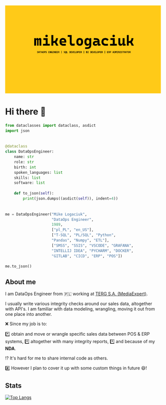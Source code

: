 ![mikelogaciuk](./img/homescreen.png)

# Hi there 👋

```py
from dataclasses import dataclass, asdict
import json


@dataclass
class DataOpsEngineer:
    name: str
    role: str
    birth: int
    spoken_languages: list
    skills: list
    software: list

    def to_json(self):
        print(json.dumps((asdict(self)), indent=4))


me = DataOpsEngineer("Mike Logaciuk",
                     "DataOps Engineer",
                     1989,
                     ["pl_PL", "en_US"],
                     ["T-SQL", "PL/SQL", "Python",
                     "Pandas", "Numpy", "ETL"],
                     ["SMSS", "SSIS", "VSCODE", "GRAFANA",
                     "INTELLIJ IDEA", "PYCHARM", "DOCKER",
                     "GITLAB", "CICD", "ERP", "POS"])

me.to_json()
```

## About me

I am DataOps Engineer from :poland: working at [TERG S.A. (MediaExpert)](https://mediaexpert.pl).

I usually write various integrity checks around our sales data, altogether with API's.
I am familiar with data modeling, wrangling, moving it out from one place into another.

:x: Since my job is to:

:asterisk: obtain and move or wrangle specific sales data between POS & ERP systems,
:asterisk: altogether with many integrity reports,
:asterisk: and because of my **NDA**.

:interrobang: It's hard for me to share internal code as others.

:hash: However I plan to cover it up with some custom things in future :smile:!

## Stats

[![Top Langs](https://github-readme-stats.vercel.app/api/top-langs/?username=mikelogaciuk&layout=compact)](https://github.com/anuraghazra/github-readme-stats)

